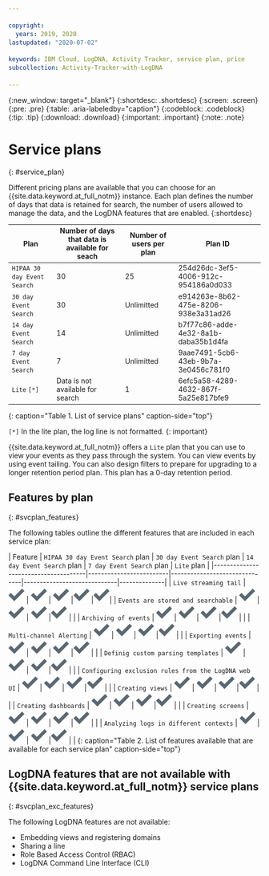 ```yaml
---

copyright:
  years: 2019, 2020
lastupdated: "2020-07-02"

keywords: IBM Cloud, LogDNA, Activity Tracker, service plan, price
subcollection: Activity-Tracker-with-LogDNA

---
```


{:new_window: target="_blank"}
{:shortdesc: .shortdesc}
{:screen: .screen}
{:pre: .pre}
{:table: .aria-labeledby="caption"}
{:codeblock: .codeblock}
{:tip: .tip}
{:download: .download}
{:important: .important}
{:note: .note}

# Service plans
{: #service_plan}

Different pricing plans are available that you can choose for an {{site.data.keyword.at_full_notm}} instance. Each plan defines the number of days that data is retained for search, the number of users allowed to manage the data, and the LogDNA features that are enabled.
{:shortdesc}



| Plan                          | Number of days that data is available for seach | Number of users per plan | Plan ID |
|-------------------------------|-------------------------------------------------|--------------------------|---------|
| `HIPAA 30 day Event Search`   | 30                                              | 25                       | 254d26dc-3ef5-4006-912c-954186a0d033 |
| `30 day Event Search`         | 30                                              | Unlimitted               | e914263e-8b62-475e-8206-938e3a31ad26 |
| `14 day Event Search`         | 14                                              | Unlimitted               | b7f77c86-adde-4e32-8a1b-daba35b1d4fa |
| `7 day Event Search`          | 7                                               | Unlimitted               | 9aae7491-5cb6-43eb-9b7a-3e0456c781f0 |
| `Lite`   `[*]`                | Data is not available for search                | 1                        | 6efc5a58-4289-4632-867f-5a25e817bfe9 |
{: caption="Table 1. List of service plans" caption-side="top"} 

`[*]` In the lite plan, the log line is not formatted.
{: important}

{{site.data.keyword.at_full_notm}} offers a `Lite` plan that you can use to view your events as they pass through the system. You can view events by using event tailing. You can also design filters to prepare for upgrading to a longer retention period plan. This plan has a 0-day retention period.


## Features by plan
{: #svcplan_features}

The following tables outline the different features that are included in each service plan:

| Feature                              | `HIPAA 30 day Event Search` plan | `30 day Event Search` plan | `14 day Event Search` plan    | `7 day Event Search` plan     | `Lite` plan | 
|--------------------------------------|-------------------------|-------------------------------|-----------------------------|--------------|
| `Live streaming tail`                | ![Checkmark icon](images/checkmark-icon.svg) | ![Checkmark icon](images/checkmark-icon.svg) | ![Checkmark icon](images/checkmark-icon.svg) |![Checkmark icon](images/checkmark-icon.svg) |![Checkmark icon](images/checkmark-icon.svg)|
| `Events are stored and searchable`                | ![Checkmark icon](images/checkmark-icon.svg) | ![Checkmark icon](images/checkmark-icon.svg) | ![Checkmark icon](images/checkmark-icon.svg) |![Checkmark icon](images/checkmark-icon.svg) | |
| `Archiving of events`                             | ![Checkmark icon](images/checkmark-icon.svg) | ![Checkmark icon](images/checkmark-icon.svg) | ![Checkmark icon](images/checkmark-icon.svg) |![Checkmark icon](images/checkmark-icon.svg) | |
| `Multi-channel Alerting`                      | ![Checkmark icon](images/checkmark-icon.svg)  | ![Checkmark icon](images/checkmark-icon.svg) | ![Checkmark icon](images/checkmark-icon.svg) |![Checkmark icon](images/checkmark-icon.svg) | |
| `Exporting events`                              | ![Checkmark icon](images/checkmark-icon.svg) | ![Checkmark icon](images/checkmark-icon.svg) | ![Checkmark icon](images/checkmark-icon.svg) |![Checkmark icon](images/checkmark-icon.svg) | |
| `Definig custom parsing templates`              | ![Checkmark icon](images/checkmark-icon.svg) | ![Checkmark icon](images/checkmark-icon.svg) | ![Checkmark icon](images/checkmark-icon.svg) |![Checkmark icon](images/checkmark-icon.svg) | |
| `Configuring exclusion rules from the LogDNA web UI`   | ![Checkmark icon](images/checkmark-icon.svg) | ![Checkmark icon](images/checkmark-icon.svg) | ![Checkmark icon](images/checkmark-icon.svg) |![Checkmark icon](images/checkmark-icon.svg) | |
| `Creating views`               | ![Checkmark icon](images/checkmark-icon.svg) | ![Checkmark icon](images/checkmark-icon.svg) | ![Checkmark icon](images/checkmark-icon.svg) |![Checkmark icon](images/checkmark-icon.svg) | |
| `Creating dashboards`               | ![Checkmark icon](images/checkmark-icon.svg) | ![Checkmark icon](images/checkmark-icon.svg) | ![Checkmark icon](images/checkmark-icon.svg) |![Checkmark icon](images/checkmark-icon.svg) | |
| `Creating screens`               | ![Checkmark icon](images/checkmark-icon.svg) | ![Checkmark icon](images/checkmark-icon.svg) | ![Checkmark icon](images/checkmark-icon.svg) |![Checkmark icon](images/checkmark-icon.svg) | |
| `Analyzing logs in different contexts`       | ![Checkmark icon](images/checkmark-icon.svg) | ![Checkmark icon](images/checkmark-icon.svg) | ![Checkmark icon](images/checkmark-icon.svg) |![Checkmark icon](images/checkmark-icon.svg) | |
{: caption="Table 2. List of features available that are available for each service plan" caption-side="top"} 


## LogDNA features that are not available with {{site.data.keyword.at_full_notm}} service plans
{: #svcplan_exc_features}

The following LogDNA features are not available:
* Embedding views and registering domains
* Sharing a line 
* Role Based Access Control (RBAC)
* LogDNA Command Line Interface (CLI)


